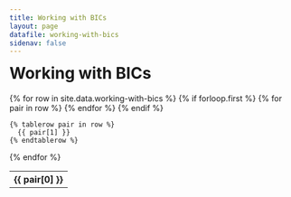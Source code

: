 ```yaml
---
title: Working with BICs
layout: page
datafile: working-with-bics
sidenav: false
---
```


<h1 style="margin-top:7px;">Working with BICs</h1>
<div class="usa-table-container--scrollable">
<table class="usa-table">
  {% for row in site.data.working-with-bics %}
    {% if forloop.first %}
    <tr>
      {% for pair in row %}
        <th class="row-color">{{ pair[0] }}</th>
      {% endfor %}
    </tr>
    {% endif %}

    {% tablerow pair in row %}
      {{ pair[1] }}
    {% endtablerow %}
  {% endfor %}
</table>
</div>
<!--
<section class="grid-container clearfix padding-left-0 padding-right-1">
<h1 style="margin-top:7px;">Working with BICs</h1>
    <div class="grid-row">
        <p style="font-size:2rem;font-weight:bold;">Coming Soon!</p>
    </div>
</section>-->
